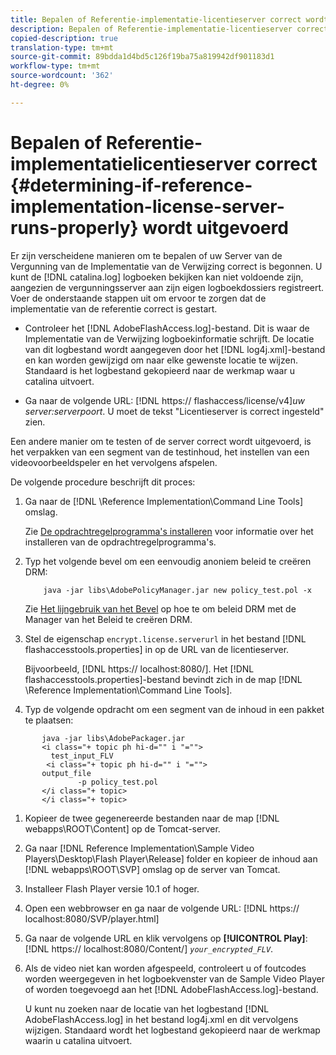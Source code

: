 ```yaml
---
title: Bepalen of Referentie-implementatie-licentieserver correct wordt uitgevoerd
description: Bepalen of Referentie-implementatie-licentieserver correct wordt uitgevoerd
copied-description: true
translation-type: tm+mt
source-git-commit: 89bdda1d4bd5c126f19ba75a819942df901183d1
workflow-type: tm+mt
source-wordcount: '362'
ht-degree: 0%

---
```



# Bepalen of Referentie-implementatielicentieserver correct {#determining-if-reference-implementation-license-server-runs-properly} wordt uitgevoerd

Er zijn verscheidene manieren om te bepalen of uw Server van de Vergunning van de Implementatie van de Verwijzing correct is begonnen. U kunt de [!DNL catalina.log] logboeken bekijken kan niet voldoende zijn, aangezien de vergunningsserver aan zijn eigen logboekdossiers registreert. Voer de onderstaande stappen uit om ervoor te zorgen dat de implementatie van de referentie correct is gestart.

* Controleer het [!DNL AdobeFlashAccess.log]-bestand. Dit is waar de Implementatie van de Verwijzing logboekinformatie schrijft. De locatie van dit logbestand wordt aangegeven door het [!DNL log4j.xml]-bestand en kan worden gewijzigd om naar elke gewenste locatie te wijzen. Standaard is het logbestand gekopieerd naar de werkmap waar u catalina uitvoert.

* Ga naar de volgende URL: [!DNL https:// flashaccess/license/v4]*uw server:serverpoort*. U moet de tekst &quot;Licentieserver is correct ingesteld&quot; zien.

Een andere manier om te testen of de server correct wordt uitgevoerd, is het verpakken van een segment van de testinhoud, het instellen van een videovoorbeeldspeler en het vervolgens afspelen.

De volgende procedure beschrijft dit proces:

1. Ga naar de [!DNL \Reference Implementation\Command Line Tools] omslag.

   Zie [De opdrachtregelprogramma&#39;s installeren](../drm-reference-implementations/command-line-tools/install-command-line-tools.md) voor informatie over het installeren van de opdrachtregelprogramma&#39;s.

1. Typ het volgende bevel om een eenvoudig anoniem beleid te creëren DRM:

   ```
       java -jar libs\AdobePolicyManager.jar new policy_test.pol -x
   ```

   Zie [Het lijngebruik van het Bevel](../drm-reference-implementations/command-line-tools/configure-command-line-tools/policy-manager/policy-manager-command-line-usage.md) op hoe te om beleid DRM met de Manager van het Beleid te creëren DRM.

1. Stel de eigenschap `encrypt.license.serverurl` in het bestand [!DNL flashaccesstools.properties] in op de URL van de licentieserver.

   Bijvoorbeeld, [!DNL https:// localhost:8080/]. Het [!DNL flashaccesstools.properties]-bestand bevindt zich in de map [!DNL \Reference Implementation\Command Line Tools].

1. Typ de volgende opdracht om een segment van de inhoud in een pakket te plaatsen:

```
       java -jar libs\AdobePackager.jar  
       <i class="+ topic ph hi-d="" i "="">
         test_input_FLV  
        <i class="+ topic ph hi-d="" i "="">
       output_file  
               -p policy_test.pol 
       </i class="+ topic> 
       </i class="+ topic>
```

1. Kopieer de twee gegenereerde bestanden naar de map [!DNL webapps\ROOT\Content] op de Tomcat-server.
1. Ga naar [!DNL Reference Implementation\Sample Video Players\Desktop\Flash Player\Release] folder en kopieer de inhoud aan  [!DNL webapps\ROOT\SVP\] omslag op de server van Tomcat.

1. Installeer Flash Player versie 10.1 of hoger.
1. Open een webbrowser en ga naar de volgende URL: [!DNL        https:// localhost:8080/SVP/player.html]

1. Ga naar de volgende URL en klik vervolgens op **[!UICONTROL Play]**: [!DNL https:// localhost:8080/Content/] *`your_encrypted_FLV`*.

1. Als de video niet kan worden afgespeeld, controleert u of foutcodes worden weergegeven in het logboekvenster van de Sample Video Player of worden toegevoegd aan het [!DNL AdobeFlashAccess.log]-bestand.

   U kunt nu zoeken naar de locatie van het logbestand [!DNL AdobeFlashAccess.log] in het bestand log4j.xml en dit vervolgens wijzigen. Standaard wordt het logbestand gekopieerd naar de werkmap waarin u catalina uitvoert.

